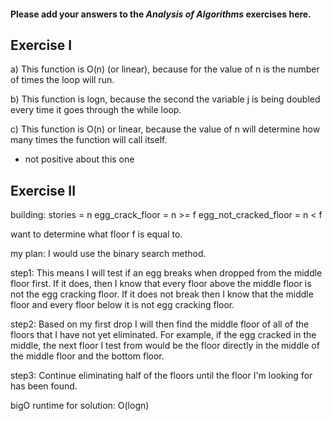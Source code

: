 #### Please add your answers to the ***Analysis of  Algorithms*** exercises here.

## Exercise I

a)
This function is O(n) (or linear), because for the value of n is the number of times the loop will run.

b)
This function is logn, because the second the variable j is being doubled every time it goes through the while loop.

c)
This function is O(n) or linear, because the value of n will determine how many times the function will call itself.

* not positive about this one

## Exercise II

building:
    stories = n
    egg_crack_floor = n >= f
    egg_not_cracked_floor = n < f

want to determine what floor f is equal to.

my plan:  I would use the binary search method.  

step1: This means I will test if an egg breaks when dropped from the middle floor first.  If it does, then I know that every floor above the middle floor is not the egg cracking floor.  If it does not break then I know that the middle floor and every floor below it is not egg cracking floor.

step2: Based on my first drop I will then find the middle floor of all of the floors that I have not yet eliminated. For example, if the egg cracked in the middle, the next floor I test from would be the floor directly in the middle of the middle floor and the bottom floor.

step3: Continue eliminating half of the floors until the floor I'm looking for has been found.

bigO runtime for solution:   O(logn)